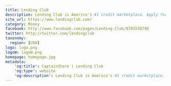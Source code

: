 ```yaml
---
title: Lending Club
description: Lending Club is America's #1 credit marketplace. Apply for a low, fixed rate personal loan or invest to earn solid returns.
site_url: https://www.lendingclub.com/
category: Money
facebook: http://www.facebook.com/pages/Lending-Club/8705550790
twitter: http://twitter.com/lendingclub
taxonomy:
  region: [USA]
logo: logo.png
logoW: logoW.png
homepage: homepage.jpg
metadata:
    'og:title': CaptainShare | Lending Club
    'og:type': website
    'og:description': Lending Club is America's #1 credit marketplace. Apply for a low, fixed rate personal loan or invest to earn solid returns.
---
```

